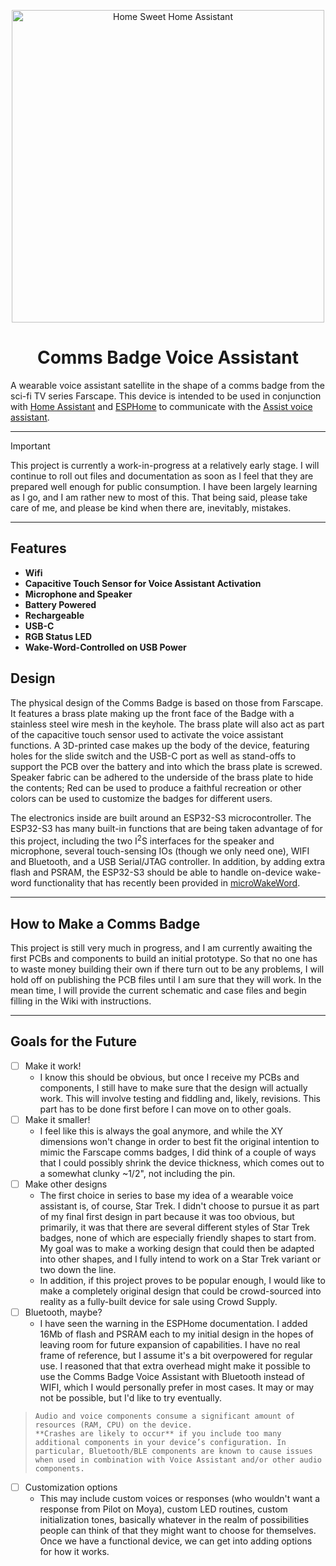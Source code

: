 <p align="center">
  <img width="500" src="https://github.com/Home-Sweet-Home-Assistant/Comms-Badge-Voice-Assistant/assets/121906349/d02df3c1-0217-4f35-a088-20f73d5eb4e3" alt="Home Sweet Home Assistant" />
</p>

<h1 align="center">Comms Badge Voice Assistant</h1>

A wearable voice assistant satellite in the shape of a comms badge from the sci-fi TV series Farscape. This device is intended to be used in conjunction with [Home Assistant](https://www.home-assistant.io/) and [ESPHome](https://esphome.io/) to communicate with the [Assist voice assistant](https://www.home-assistant.io/voice_control/).

---

> [!important] 
> This project is currently a work-in-progress at a relatively early stage. I will continue to roll out files and documentation as soon as I feel that they are prepared well enough for public consumption. I have been largely learning as I go, and I am rather new to most of this. That being said, please take care of me, and please be kind when there are, inevitably, mistakes.

---

## Features
- **Wifi**
- **Capacitive Touch Sensor for Voice Assistant Activation**
- **Microphone and Speaker**
- **Battery Powered**
- **Rechargeable**
- **USB-C**
- **RGB Status LED**
- **Wake-Word-Controlled on USB Power**

## Design
The physical design of the Comms Badge is based on those from Farscape. It features a brass plate making up the front face of the Badge with a stainless steel wire mesh in the keyhole. The brass plate will also act as part of the capacitive touch sensor used to activate the voice assistant functions. A 3D-printed case makes up the body of the device, featuring holes for the slide switch and the USB-C port as well as stand-offs to support the PCB over the battery and into which the brass plate is screwed. Speaker fabric can be adhered to the underside of the brass plate to hide the contents; Red can be used to produce a faithful recreation or other colors can be used to customize the badges for different users.

The electronics inside are built around an ESP32-S3 microcontroller. The ESP32-S3 has many built-in functions that are being taken advantage of for this project, including the two I<sup>2</sup>S interfaces for the speaker and microphone, several touch-sensing IOs (though we only need one), WIFI and Bluetooth, and a USB Serial/JTAG controller. In addition, by adding extra flash and PSRAM, the ESP32-S3 should be able to handle on-device wake-word functionality that has recently been provided in [microWakeWord](https://github.com/kahrendt/microWakeWord).

---

## How to Make a Comms Badge
This project is still very much in progress, and I am currently awaiting the first PCBs and components to build an initial prototype. So that no one has to waste money building their own if there turn out to be any problems, I will hold off on publishing the PCB files until I am sure that they will work. In the mean time, I will provide the current schematic and case files and begin filling in the Wiki with instructions.

---

## Goals for the Future
- [ ] Make it work!
    - I know this should be obvious, but once I receive my PCBs and components, I still have to make sure that the design will actually work. This will involve testing and fiddling and, likely, revisions. This part has to be done first before I can move on to other goals.
- [ ] Make it smaller!
    - I feel like this is always the goal anymore, and while the XY dimensions won't change in order to best fit the original intention to mimic the Farscape comms badges, I did think of a couple of ways that I could possibly shrink the device thickness, which comes out to a somewhat clunky ~1/2", not including the pin.
- [ ] Make other designs
    - The first choice in series to base my idea of a wearable voice assistant is, of course, Star Trek. I didn't choose to pursue it as part of my final first design in part because it was too obvious, but primarily, it was that there are several different styles of Star Trek badges, none of which are especially friendly shapes to start from. My goal was to make a working design that could then be adapted into other shapes, and I fully intend to work on a Star Trek variant or two down the line.
    - In addition, if this project proves to be popular enough, I would like to make a completely original design that could be crowd-sourced into reality as a fully-built device for sale using Crowd Supply.
- [ ] Bluetooth, maybe?
   - I have seen the warning in the ESPHome documentation. I added 16Mb of flash and PSRAM each to my initial design in the hopes of leaving room for future expansion of capabilities. I have no real frame of reference, but I assume it's a bit overpowered for regular use. I reasoned that that extra overhead might make it possible to use the Comms Badge Voice Assistant with Bluetooth instead of WIFI, which I would personally prefer in most cases. It may or may not be possible, but I'd like to try eventually.

>     Audio and voice components consume a significant amount of resources (RAM, CPU) on the device.
>     **Crashes are likely to occur** if you include too many additional components in your device’s configuration. In particular, Bluetooth/BLE components are known to cause issues when used in combination with Voice Assistant and/or other audio components.
- [ ] Customization options
    - This may include custom voices or responses (who wouldn't want a response from Pilot on Moya), custom LED routines, custom initialization tones, basically whatever in the realm of possibilities people can think of that they might want to choose for themselves. Once we have a functional device, we can get into adding options for how it works.
